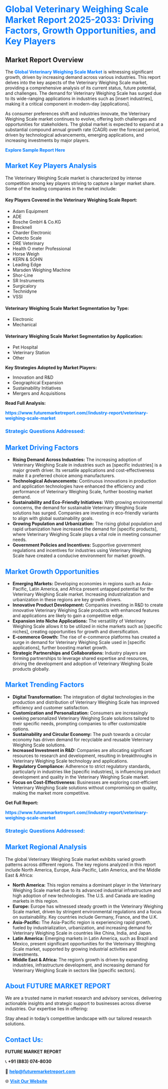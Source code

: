 <h1 style="color: #007BFF;">Global Veterinary Weighing Scale Market Report 2025-2033: Driving Factors, Growth Opportunities, and Key Players</h1>

<section id="overview">
<h2>Market Report Overview</h2>
<p>The <a href="https://www.futuremarketreport.com//industry-report/veterinary-weighing-scale-market" style="color: #007BFF; text-decoration: none;"><strong>Global Veterinary Weighing Scale Market</strong></a> is witnessing significant growth, driven by increasing demand across various industries. This report delves into the key aspects of the Veterinary Weighing Scale market, providing a comprehensive analysis of its current status, future potential, and challenges. The demand for Veterinary Weighing Scale has surged due to its wide-ranging applications in industries such as [insert industries], making it a critical component in modern-day [applications].</p>
<p>As consumer preferences shift and industries innovate, the Veterinary Weighing Scale market continues to evolve, offering both challenges and opportunities for stakeholders. The global market is expected to expand at a substantial compound annual growth rate (CAGR) over the forecast period, driven by technological advancements, emerging applications, and increasing investments by major players.</p>
</section>

<section id="overview">
<p><a href="https://www.futuremarketreport.com//request-sample/reportId=48563" style="color: #007BFF; text-decoration: none;"><strong>Explore Sample Report Here</strong></a></p>
</section>

<section id="key-players">
<h2 style="color: #007BFF;">Market Key Players Analysis</h2>
<p>The Veterinary Weighing Scale market is characterized by intense competition among key players striving to capture a larger market share. Some of the leading companies in the market include:</p>
<h4>Key Players Covered in the Veterinary Weighing Scale Report:</h4>
<ul><li>Adam Equipment</li><li>ADE</li><li>Bosche GmbH &amp; Co.KG</li><li>Brecknell</li><li>Charder Electronic</li><li>Detecto Scale</li><li>DRE Veterinary</li><li>Health O meter Professional</li><li>Horse Weigh</li><li>KERN &amp; SOHN</li><li>Leading Edge</li><li>Marsden Weighing Machine</li><li>Shor-Line</li><li>SR Instruments</li><li>Surgicalory</li><li>Technidyne</li><li>VSSI</li></ul>
<h4>Veterinary Weighing Scale Market Segmentation by Type:</h4>
<ul><li>Electronic</li><li>Mechanical</li></ul>

<h4>Veterinary Weighing Scale Market Segmentation by Application:</h4>
<ul><li>Pet Hospital</li><li>Veterinary Station</li><li>Other</li></ul>
<p><strong>Key Strategies Adopted by Market Players:</strong></p>
<ul>
<li>Innovation and R&D</li>
<li>Geographical Expansion</li>
<li>Sustainability Initiatives</li>
<li>Mergers and Acquisitions</li>
</ul>
</section>

<section>
<p><strong>Read Full Analysis: </strong></p><a href="https://www.futuremarketreport.com//industry-report/veterinary-weighing-scale-market" style="color: #007BFF; text-decoration: none;"><strong>https://www.futuremarketreport.com//industry-report/veterinary-weighing-scale-market</strong></a>
<h3 style="color: #007BFF;">Strategic Questions Addressed:</h3>
</section>

<section id="driving-factors">
<h2 style="color: #007BFF;">Market Driving Factors</h2>
<ul>
<li><strong>Rising Demand Across Industries:</strong> The increasing adoption of Veterinary Weighing Scale in industries such as [specific industries] is a major growth driver. Its versatile applications and cost-effectiveness make it a preferred choice among manufacturers.</li>
<li><strong>Technological Advancements:</strong> Continuous innovations in production and application technologies have enhanced the efficiency and performance of Veterinary Weighing Scale, further boosting market demand.</li>
<li><strong>Sustainability and Eco-Friendly Initiatives:</strong> With growing environmental concerns, the demand for sustainable Veterinary Weighing Scale solutions has surged. Companies are investing in eco-friendly variants to align with global sustainability goals.</li>
<li><strong>Growing Population and Urbanization:</strong> The rising global population and rapid urbanization have increased the demand for [specific products], where Veterinary Weighing Scale plays a vital role in meeting consumer needs.</li>
<li><strong>Government Policies and Incentives:</strong> Supportive government regulations and incentives for industries using Veterinary Weighing Scale have created a conducive environment for market growth.</li>
</ul>
</section>

<section id="growth-opportunities">
<h2 style="color: #007BFF;">Market Growth Opportunities</h2>
<ul>
<li><strong>Emerging Markets:</strong> Developing economies in regions such as Asia-Pacific, Latin America, and Africa present untapped potential for the Veterinary Weighing Scale market. Increasing industrialization and urbanization in these regions are key growth drivers.</li>
<li><strong>Innovative Product Development:</strong> Companies investing in R&D to create innovative Veterinary Weighing Scale products with enhanced features and applications are likely to gain a competitive edge.</li>
<li><strong>Expansion into Niche Applications:</strong> The versatility of Veterinary Weighing Scale allows it to be utilized in niche markets such as [specific niches], creating opportunities for growth and diversification.</li>
<li><strong>E-commerce Growth:</strong> The rise of e-commerce platforms has created a surge in demand for Veterinary Weighing Scale used in [specific applications], further boosting market growth.</li>
<li><strong>Strategic Partnerships and Collaborations:</strong> Industry players are forming partnerships to leverage shared expertise and resources, driving the development and adoption of Veterinary Weighing Scale products globally.</li>
</ul>
</section>

<section id="trending-factors">
<h2 style="color: #007BFF;">Market Trending Factors</h2>
<ul>
<li><strong>Digital Transformation:</strong> The integration of digital technologies in the production and distribution of Veterinary Weighing Scale has improved efficiency and customer satisfaction.</li>
<li><strong>Customization and Personalization:</strong> Consumers are increasingly seeking personalized Veterinary Weighing Scale solutions tailored to their specific needs, prompting companies to offer customizable options.</li>
<li><strong>Sustainability and Circular Economy:</strong> The push towards a circular economy has driven demand for recyclable and reusable Veterinary Weighing Scale solutions.</li>
<li><strong>Increased Investment in R&D:</strong> Companies are allocating significant resources to research and development, resulting in breakthroughs in Veterinary Weighing Scale technology and applications.</li>
<li><strong>Regulatory Compliance:</strong> Adherence to strict regulatory standards, particularly in industries like [specific industries], is influencing product development and quality in the Veterinary Weighing Scale market.</li>
<li><strong>Focus on Cost-Effectiveness:</strong> Businesses are exploring cost-efficient Veterinary Weighing Scale solutions without compromising on quality, making the market more competitive.</li>
</ul>
</section>

<section>
<p><strong>Get Full Report: </strong></p><a href="https://www.futuremarketreport.com//industry-report/veterinary-weighing-scale-market" style="color: #007BFF; text-decoration: none;"><strong>https://www.futuremarketreport.com//industry-report/veterinary-weighing-scale-market</strong></a>
<h3 style="color: #007BFF;">Strategic Questions Addressed:</h3>
</section>


<section id="regional-analysis">
<h2 style="color: #007BFF;">Market Regional Analysis</h2>
<p>The global Veterinary Weighing Scale market exhibits varied growth patterns across different regions. The key regions analyzed in this report include North America, Europe, Asia-Pacific, Latin America, and the Middle East & Africa:</p>
<ul>
<li><strong>North America:</strong> This region remains a dominant player in the Veterinary Weighing Scale market due to its advanced industrial infrastructure and high adoption of new technologies. The U.S. and Canada are leading markets in this region.</li>
<li><strong>Europe:</strong> Europe has witnessed steady growth in the Veterinary Weighing Scale market, driven by stringent environmental regulations and a focus on sustainability. Key countries include Germany, France, and the U.K.</li>
<li><strong>Asia-Pacific:</strong> The Asia-Pacific region is experiencing rapid growth, fueled by industrialization, urbanization, and increasing demand for Veterinary Weighing Scale in countries like China, India, and Japan.</li>
<li><strong>Latin America:</strong> Emerging markets in Latin America, such as Brazil and Mexico, present significant opportunities for the Veterinary Weighing Scale market, supported by growing industrial activities and investments.</li>
<li><strong>Middle East & Africa:</strong> The region’s growth is driven by expanding industries, infrastructure development, and increasing demand for Veterinary Weighing Scale in sectors like [specific sectors].</li>
</ul>
</section>

<footer>
<h2 style="color: #007BFF;">About FUTURE MARKET REPORT</h2>
<p>We are a trusted name in market research and advisory services, delivering actionable insights and strategic support to businesses across diverse industries. Our expertise lies in offering:</p>

<p>Stay ahead in today’s competitive landscape with our tailored research solutions.</p>

<h2 style="color: #007BFF;">Contact Us:</h2>
<p><strong>FUTURE MARKET REPORT</strong></p>
<p>📞 <strong>+91 (883) 074-8030</strong></p>
<p>📧 <strong><a href="mailto:help@futuremarketreport.com" style="color: #007BFF;">help@futuremarketreport.com</a></strong></p>
<p>🌐 <strong><a href="https://www.futuremarketreport.com/" style="color: #007BFF;">Visit Our Website</a></strong></p>
</footer>